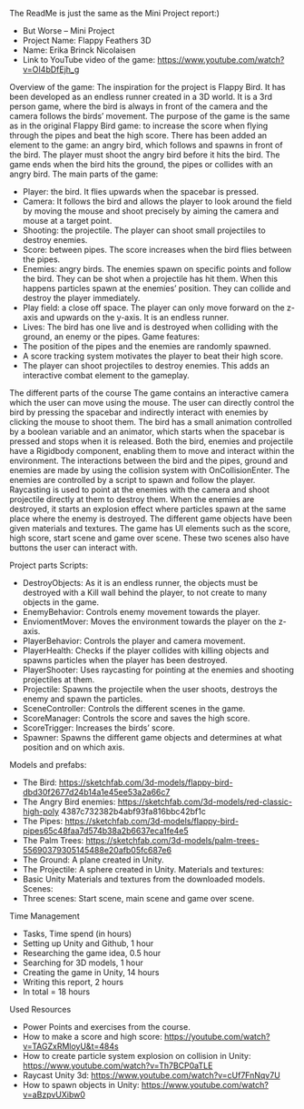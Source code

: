The ReadMe is just the same as the Mini Project report:)

- But Worse – Mini Project
- Project Name: Flappy Feathers 3D
- Name: Erika Brinck Nicolaisen
- Link to YouTube video of the game: https://www.youtube.com/watch?v=OI4bDfEjh_g

Overview of the game:
The inspiration for the project is Flappy Bird. It has been developed as an endless runner created in a 3D world. It is a 3rd person game, where the bird is always in front of the camera and the camera follows the birds’ movement. The purpose of the game is the same as in the original Flappy Bird game: to increase the score when flying through the pipes and beat the high score. There has been added an element to the game: an angry bird, which follows and spawns in front of the bird. The player must shoot the angry bird before it hits the bird. The game ends when the bird hits the ground, the pipes or collides with an angry bird.
The main parts of the game:
-	Player: the bird. It flies upwards when the spacebar is pressed.
-	Camera: It follows the bird and allows the player to look around the field by moving the mouse and shoot precisely by aiming the camera and mouse at a target point.
-	Shooting: the projectile. The player can shoot small projectiles to destroy enemies.
-	Score: between pipes. The score increases when the bird flies between the pipes.
-	Enemies: angry birds. The enemies spawn on specific points and follow the bird. They can be shot when a projectile has hit them. When this happens particles spawn at the enemies’ position. They can collide and destroy the player immediately. 
-	Play field: a close off space. The player can only move forward on the z-axis and upwards on the y-axis. It is an endless runner.
-	Lives: The bird has one live and is destroyed when colliding with the ground, an enemy or the pipes.
Game features:
-	The position of the pipes and the enemies are randomly spawned.
-	A score tracking system motivates the player to beat their high score.
-	The player can shoot projectiles to destroy enemies. This adds an interactive combat element to the gameplay.

The different parts of the course
The game contains an interactive camera which the user can move using the mouse. The user can directly control the bird by pressing the spacebar and indirectly interact with enemies by clicking the mouse to shoot them. The bird has a small animation controlled by a boolean variable and an animator, which starts when the spacebar is pressed and stops when it is released. Both the bird, enemies and projectile have a Rigidbody component, enabling them to move and interact within the environment. The interactions between the bird and the pipes, ground and enemies are made by using the collision system with OnCollisionEnter. 
The enemies are controlled by a script to spawn and follow the player. Raycasting is used to point at the enemies with the camera and shoot projectile directly at them to destroy them. When the enemies are destroyed, it starts an explosion effect where particles spawn at the same place where the enemy is destroyed.
The different game objects have been given materials and textures. The game has UI elements such as the score, high score, start scene and game over scene. These two scenes also have buttons the user can interact with. 

Project parts
Scripts:
- DestroyObjects: As it is an endless runner, the objects must be destroyed with a Kill wall behind the player, to not create to many objects in the game.
- EnemyBehavior: Controls enemy movement towards the player.
- EnviomentMover: Moves the environment towards the player on the z-axis.
- PlayerBehavior: Controls the player and camera movement.
- PlayerHealth: Checks if the player collides with killing objects and spawns particles when the player has been destroyed.
- PlayerShooter: Uses raycasting for pointing at the enemies and shooting projectiles at them.
- Projectile: Spawns the projectile when the user shoots, destroys the enemy and spawn the particles.
- SceneController: Controls the different scenes in the game.
- ScoreManager: Controls the score and saves the high score.
- ScoreTrigger: Increases the birds’ score.
- Spawner: Spawns the different game objects and determines at what position and on which axis.

Models and prefabs:
- The Bird: https://sketchfab.com/3d-models/flappy-bird-dbd30f2677d24b14a1e45ee53a2a66c7
- The Angry Bird enemies: https://sketchfab.com/3d-models/red-classic-high-poly 4387c732382b4abf93fa816bbc42bf1c
- The Pipes: https://sketchfab.com/3d-models/flappy-bird-pipes65c48faa7d574b38a2b6637eca1fe4e5
- The Palm Trees: https://sketchfab.com/3d-models/palm-trees-55690379305145488e20afb05fc687e6
- The Ground: A plane created in Unity.
- The Projectile: A sphere created in Unity.
Materials and textures:
- Basic Unity Materials and textures from the downloaded models.
Scenes:
- Three scenes: Start scene, main scene and game over scene.

Time Management
- Tasks,	Time spend (in hours)
- Setting up Unity and Github,	1 hour
- Researching the game idea,	0.5 hour
- Searching for 3D models,	1 hour
- Creating the game in Unity, 14 hours
- Writing this report,	2 hours
- In total = 18 hours

Used Resources
-	Power Points and exercises from the course.
-	How to make a score and high score: https://youtube.com/watch?v=TAGZxRMloyU&t=484s
-	How to create particle system explosion on collision in Unity: https://www.youtube.com/watch?v=Th7BCP0aTLE
-	Raycast Unity 3d: https://www.youtube.com/watch?v=cUf7FnNqv7U
-	How to spawn objects in Unity: https://www.youtube.com/watch?v=aBzpvUXibw0
